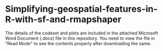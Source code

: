 # Simplifying-geospatial-features-in-R-with-sf-and-rmapshaper

The details of the codeset and plots are included in the attached Microsoft Word Document (.docx) file in this repository. 
You need to view the file in "Read Mode" to see the contents properly after downloading the same.
